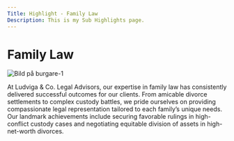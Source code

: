 ```yaml
---
Title: Highlight - Family Law
Description: This is my Sub Highlights page.
---
```


# Family Law
<div class="responsive-image">
<picture class="responsive-image">
  <source 
    media="(max-width: 799px)" 
    srcset="%base_url%/assets/img/law1.jpg?w=420&h=420&crop-to-fit" 
  />
  <source 
    media="(min-width: 800px)" 
    srcset="%base_url%/assets/img/law1.jpg?w=800&h=600&crop-to-fit" 
  />
  <img 
    src="%base_url%/assets/img/law1.jpg?w=800&h=600&crop-to-fit" 
    alt="Bild på burgare-1"
  />
</picture>
</div>

At Ludviga & Co. Legal Advisors, our expertise in family law has consistently delivered successful outcomes for our clients. From amicable divorce settlements to complex custody battles, we pride ourselves on providing compassionate legal representation tailored to each family’s unique needs. Our landmark achievements include securing favorable rulings in high-conflict custody cases and negotiating equitable division of assets in high-net-worth divorces.